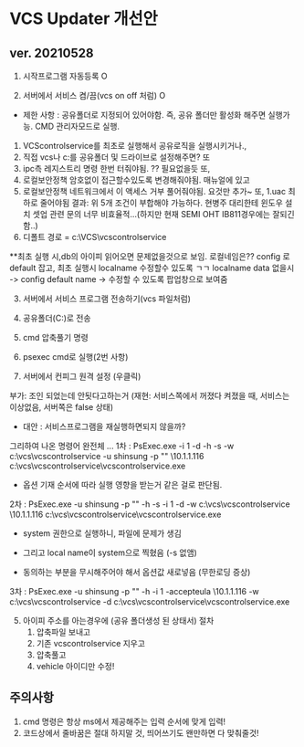 # VCS Updater 개선안

## ver. 20210528

1. 시작프로그램 자동등록 O


2. 서버에서 서비스 켬/끔(vcs on off 처럼)  O
- 제한 사항 : 공유폴더로 지정되어 있어야함. 즉, 공유 폴더만 활성화 해주면 실행가능.
CMD 관리자모드로 실행.
1. VCScontrolservice를 최초로 실행해서 공유로직을 실행시키거나.,
2. 직접 vcs나 c:를 공유폴더 및 드라이브로 설정해주면? 
또
1. ipc측 레지스트리 명령 한번 터줘야됨. ?? 필요없을듯
또, 
4. 로컬보안정책 암호없이 접근할수있도록 변경해줘야됨. 매뉴얼에 있고
5. 로컬보안정책 네트워크에서 이 액세스 거부 풀어줘야됨. 요것만 추가~
    또,
    1.uac 최하로 줄어야됨
    결과: 위 5개 조건이 부합해야 가능하다. 현병주 대리한테 윈도우 설치 셋업 관련 문의
    너무 비효율적...(하지만 현재 SEMI OHT IB811경우에는 잘되긴함..)
6. 디폴트 경로 = c:\VCS\vcscontrolservice

**최초 실행 시,db의 아이피 읽어오면 문제없을것으로 보임. 로컬네임은?? config 로 default 잡고, 최초 실행시 localname 수정할수 있도록 ㄱㄱ
localname data 없을시 -> config default name -> 수정할 수 있도록 팝업창으로 보여줌




3. 서버에서 서비스 프로그램 전송하기(vcs 파일처럼) 
1. 공유폴더(C:\)로 전송
2. cmd 압축풀기 명령
6. psexec cmd로 실행(2번 사항)




4. 서버에서 컨피그 원격 설정 (우클릭)

부가: 조인 되었는데 안됫다고하는거 (재현: 서비스쪽에서 꺼졌다 켜졌을 때, 서비스는 이상없음, 서버쪽은 false 상태)
- 대안 : 서비스프로그램을 재실행하면되지 않을까?

그리하여 나온 명령어 완전체 ...
1차 : PsExec.exe -i 1 -d -h -s -w c:\vcs\vcscontrolservice -u shinsung -p "" \\10.1.1.116 c:\vcs\vcscontrolservice\vcscontrolservice.exe

- 옵션 기재 순서에 따라 실행 영향을 받는거 같은 걸로 판단됨.

2차 : PsExec.exe -u shinsung -p "" -h -s -i 1 -d -w c:\vcs\vcscontrolservice \\10.1.1.116 c:\vcs\vcscontrolservice\vcscontrolservice.exe

- system 권한으로 실행하니, 파일에 문제가 생김
- 그리고 local name이 system으로 찍혔음 (-s 없앰)

- 동의하는 부분을 무시해주어야 해서 옵션값 새로넣음 (무한로딩 증상)

3차 : PsExec.exe -u shinsung -p "" -h -i 1 -accepteula  \\10.1.1.116 -w c:\vcs\vcscontrolservice -d  c:\vcs\vcscontrolservice\vcscontrolservice.exe




5. 아이피 주소를 아는경우에 (공유 폴더생성 된 상태서) 절차
   1. 압축파일 보내고
   2. 기존 vcscontrolservice 지우고
   3. 압축풀고
   4. vehicle 아이디만 수정! 



## 주의사항

1. cmd 명령은 항상 ms에서 제공해주는 입력 순서에 맞게 입력!
2. 코드상에서 줄바꿈은 절대 하지말 것, 띄어쓰기도 왠만하면 다 맞춰줄것!